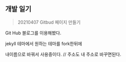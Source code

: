 ## 개발 일기


>20210407 Gitbud 페이지 만들기


Git Hub 블로그를 이용해봤다.

jekyll 테마에서 원하는 테마를 fork한뒤에

내이름으로 바꿔서 사용중이다. // 주소도 내 주소로 바꾸면된다.


